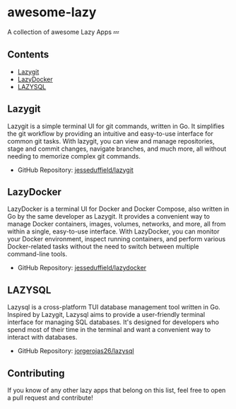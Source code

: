 # awesome-lazy
A collection of awesome Lazy Apps 💤

## Contents

- [Lazygit](#lazygit)
- [LazyDocker](#lazydocker)
- [LAZYSQL](#lazysql)


## Lazygit

Lazygit is a simple terminal UI for git commands, written in Go. It simplifies the git workflow by providing an intuitive and easy-to-use interface for common git tasks. With lazygit, you can view and manage repositories, stage and commit changes, navigate branches, and much more, all without needing to memorize complex git commands.

- GitHub Repository: [jesseduffield/lazygit](https://github.com/jesseduffield/lazygit)

## LazyDocker

LazyDocker is a terminal UI for Docker and Docker Compose, also written in Go by the same developer as Lazygit. It provides a convenient way to manage Docker containers, images, volumes, networks, and more, all from within a single, easy-to-use interface. With LazyDocker, you can monitor your Docker environment, inspect running containers, and perform various Docker-related tasks without the need to switch between multiple command-line tools.

- GitHub Repository: [jesseduffield/lazydocker](https://github.com/jesseduffield/lazydocker)
  
## LAZYSQL

Lazysql is a cross-platform TUI database management tool written in Go. Inspired by Lazygit, Lazysql aims to provide a user-friendly terminal interface for managing SQL databases. It's designed for developers who spend most of their time in the terminal and want a convenient way to interact with databases.

- GitHub Repository: [jorgerojas26/lazysql](https://github.com/jorgerojas26/lazysql)

## Contributing

If you know of any other lazy apps that belong on this list, feel free to open a pull request and contribute!


